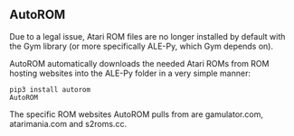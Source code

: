 ## AutoROM

Due to a legal issue, Atari ROM files are no longer installed by default with the Gym library (or more specifically ALE-Py, which Gym depends on).

AutoROM automatically downloads the needed Atari ROMs from ROM hosting websites into the ALE-Py folder in a very simple manner:

```
pip3 install autorom
AutoROM
```

 The specific ROM websites AutoROM pulls from are gamulator.com, atarimania.com and s2roms.cc.
